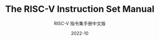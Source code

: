 ---
title: "The RISC-V Instruction Set Manual"
subtitle: "RISC-V 指令集手册中文版"
version: "Vsersion: 20211203"
date: "2022-10"
company: RISC-V
logo: true
logo-url: ../pic/logo.png
lot: false
lof: true
header-right: RISC-V
department: RISC-V
history:
  - version: V0.1
    author: 张栋栋
    date: 2022 年 09 年 26 日
    desc: 创建文档
---